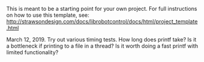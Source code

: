 This is meant to be a starting point for your own project.
For full instructions on how to use this template, see:
<http://strawsondesign.com/docs/librobotcontrol/docs/html/project_template.html>

March 12, 2019.
Try out various timing tests. How long does printf take? Is it a bottleneck if
printing to a file in a thread? Is it worth doing a fast printf with limited functionality?
